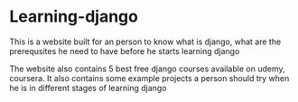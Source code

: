 # Learning-django
This is a website built for an person to know what is django, what are the prerequsites he need to have before he starts learning django

The website also contains 5 best free django courses available on udemy, coursera. It also contains some example projects a person should try when he is in different stages of learning django
